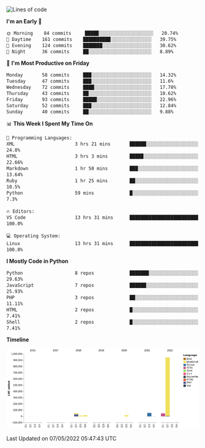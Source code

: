 <!--START_SECTION:waka-->
![Lines of code](https://img.shields.io/badge/From%20Hello%20World%20I%27ve%20Written-1%20Million%20lines%20of%20code-blue)

**I'm an Early 🐤** 

```text
🌞 Morning    84 commits     █████░░░░░░░░░░░░░░░░░░░░   20.74% 
🌆 Daytime    161 commits    ██████████░░░░░░░░░░░░░░░   39.75% 
🌃 Evening    124 commits    ███████░░░░░░░░░░░░░░░░░░   30.62% 
🌙 Night      36 commits     ██░░░░░░░░░░░░░░░░░░░░░░░   8.89%

```
📅 **I'm Most Productive on Friday** 

```text
Monday       58 commits     ███░░░░░░░░░░░░░░░░░░░░░░   14.32% 
Tuesday      47 commits     ███░░░░░░░░░░░░░░░░░░░░░░   11.6% 
Wednesday    72 commits     ████░░░░░░░░░░░░░░░░░░░░░   17.78% 
Thursday     43 commits     ██░░░░░░░░░░░░░░░░░░░░░░░   10.62% 
Friday       93 commits     █████░░░░░░░░░░░░░░░░░░░░   22.96% 
Saturday     52 commits     ███░░░░░░░░░░░░░░░░░░░░░░   12.84% 
Sunday       40 commits     ██░░░░░░░░░░░░░░░░░░░░░░░   9.88%

```


📊 **This Week I Spent My Time On** 

```text
💬 Programming Languages: 
XML                      3 hrs 21 mins       ██████░░░░░░░░░░░░░░░░░░░   24.8% 
HTML                     3 hrs 3 mins        █████░░░░░░░░░░░░░░░░░░░░   22.66% 
Markdown                 1 hr 50 mins        ███░░░░░░░░░░░░░░░░░░░░░░   13.64% 
Ruby                     1 hr 25 mins        ██░░░░░░░░░░░░░░░░░░░░░░░   10.5% 
Python                   59 mins             █░░░░░░░░░░░░░░░░░░░░░░░░   7.3%

🔥 Editors: 
VS Code                  13 hrs 31 mins      █████████████████████████   100.0%

💻 Operating System: 
Linux                    13 hrs 31 mins      █████████████████████████   100.0%

```

**I Mostly Code in Python** 

```text
Python                   8 repos             ███████░░░░░░░░░░░░░░░░░░   29.63% 
JavaScript               7 repos             ██████░░░░░░░░░░░░░░░░░░░   25.93% 
PHP                      3 repos             ██░░░░░░░░░░░░░░░░░░░░░░░   11.11% 
HTML                     2 repos             █░░░░░░░░░░░░░░░░░░░░░░░░   7.41% 
Shell                    2 repos             █░░░░░░░░░░░░░░░░░░░░░░░░   7.41%

```


**Timeline**

![Chart not found](https://raw.githubusercontent.com/telesoho/telesoho/master/charts/bar_graph.png) 


 Last Updated on 07/05/2022 05:47:43 UTC
<!--END_SECTION:waka-->


<!--
**telesoho/telesoho** is a ✨ _special_ ✨ repository because its `README.md` (this file) appears on your GitHub profile.

Here are some ideas to get you started:

- 🔭 I’m currently working on ...
- 🌱 I’m currently learning ...
- 👯 I’m looking to collaborate on ...
- 🤔 I’m looking for help with ...
- 💬 Ask me about ...
- 📫 How to reach me: ...
- 😄 Pronouns: ...
- ⚡ Fun fact: ...
-->
